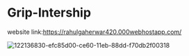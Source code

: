 # Grip-Intership

website link:https://rahulgaherwar420.000webhostapp.com/

![122136830-efc85d00-ce60-11eb-88dd-f70db2f00318](https://user-images.githubusercontent.com/73072904/146959365-e84f4097-35ea-41d6-8937-9447f98786c4.png)
